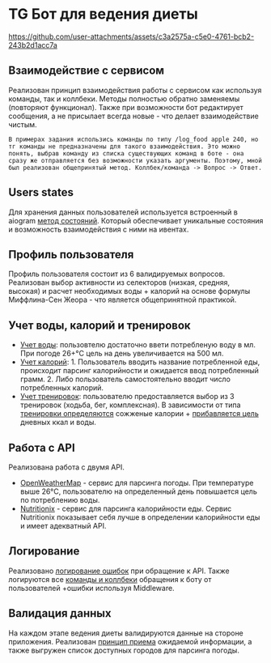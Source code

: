 # TG Бот для ведения диеты
https://github.com/user-attachments/assets/c3a2575a-c5e0-4761-bcb2-243b2d1acc7a

## Взаимодействие с сервисом
Реализован принцип взаимодействия работы с сервисом как используя команды, так и коллбеки. Методы полностью обратно заменяемы (повторяют функционал). Также при возможности бот редактирует сообщения, а не присылает всегда новые - что делает взаимодействие чистым.
```
В примерах задания использись команды по типу /log_food apple 240, но тг команды не предназначены для такого взаимодействия. Это можно понять, выбрав команду из списка существующих команд в боте - она сразу же отправляется без возможности указать аргументы. Поэтому, мной был реализован общепринятый метод. Коллбек/команда -> Вопрос -> Ответ.
```

## Users states
Для хранения данных пользователей используется встроенный в aiogram [метод состояний](https://github.com/onleep/dietbot/blob/main/app/states.py). Который обеспечивает уникальные состояния и возможность взаимодействия с ними на ивентах.

## Профиль пользователя
Профиль пользователя состоит из 6 валидируемых вопросов. Реализован выбор активности из селекторов (низкая, средняя, высокая) и расчет необходимых воды + калорий на основе формулы Миффлина-Сен Жеора - что является общепринятной практикой.

## Учет воды, калорий и тренировок
- [Учет воды](https://github.com/onleep/dietbot/blob/ef0e680130e0a5268250b00048edf3194ac93df6/app/routers/activity.py#L17): пользовтелю достаточно ввети потребленую воду в мл. При погоде 26+°C цель на день увеличивается на 500 мл.
 - [Учет калорий](https://github.com/onleep/dietbot/blob/ef0e680130e0a5268250b00048edf3194ac93df6/app/routers/activity.py#L59): 1. Пользователь вводить название потребленной еды, происходит парсинг калорийности и ожидается ввод потребленный грамм. 2. Либо пользователь самостоятельно вводит число потребленных калорий.
 - [Учет тренировок](https://github.com/onleep/dietbot/blob/ef0e680130e0a5268250b00048edf3194ac93df6/app/routers/activity.py#L115): пользователю предоставляется выбор из 3 тренировок (ходьба, бег, комплексная). В зависимости от типа [тренировки определяются](https://github.com/onleep/dietbot/blob/ef0e680130e0a5268250b00048edf3194ac93df6/app/routers/activity.py#L144) сожженые калории + [прибавляется цель](https://github.com/onleep/dietbot/blob/ef0e680130e0a5268250b00048edf3194ac93df6/app/routers/mainpage.py#L88) дневных ккал и воды.


## Работа с API
Реализована работа с двумя API.
- [OpenWeatherMap](https://github.com/onleep/dietbot/blob/main/app/api/temp.py) - сервис для парсинга погоды. При температуре выше 26°C, пользователю на определенный день повышается цель по потреблению воды.
- [Nutritionix](https://github.com/onleep/dietbot/blob/main/app/api/food.py) - сервис для парсинга калорийности еды. Сервис Nutritionix показывает себя лучше в определении калорийности еды и имеет адекватный API.

## Логирование
Реализовано [логирование ошибок](https://github.com/onleep/dietbot/blob/main/app/api/temp.py) при обращение к API. Также логируются все [команды и коллбеки](https://github.com/onleep/dietbot/blob/ef0e680130e0a5268250b00048edf3194ac93df6/app/tools/logger.py#L15) обращения к боту от пользователей +ошибки используя Middleware.

## Валидация данных
На каждом этапе ведения диеты валидируются данные на стороне приложения. Реализован [принцип приема](https://github.com/onleep/dietbot/blob/main/app/tools/utils.py) ожидаемой информации, а также выгружен список доступных городов для парсинга погоды.


